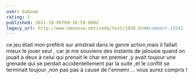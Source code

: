 ```yaml
---
user: baboum
rating: 5
published: 2011-10-06T09:16:59.000Z
legacy_url: http://www.emunova.net/veda/test/1936.htm#comment-15541
---
```

ce jeu était mon préféré sur amstrad dans le genre action,mais il fallait mieux le jouer seul , car je me souviens des instants de jalousie quand on jouait à deux à celui qui prenait le char en premier ,y avait toujour une grenade qui se perdait accidentellement par la suite ,et le conflit se terminait toujour ,non pas pas à cause de l'ennemi ... vous aurez compris !